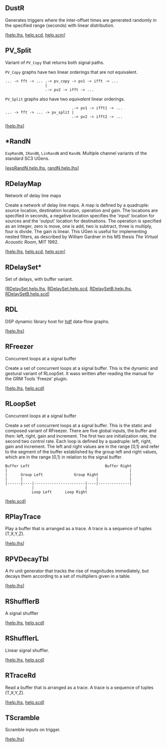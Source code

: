 ## DustR

Generates triggers where the inter-offset times are generated randomly
in the specified range (seconds) with linear distribution.

[[help.lhs](?t=sc3-rdu&e=help/dustR.help.lhs),
 [help.scd](?t=sc3-rdu&e=help/DustR.help.scd),
 [help.scm](?t=sc3-rdu&e=help/dust-r.help.scm)]

## PV_Split

Variant of `PV_Copy` that returns both signal paths.

`PV_Copy` graphs have two linear orderings that are not equivalent.

~~~~
... -> fft -> ... .-> pv_copy -> pv1 -> ifft -> ...
                  |
                  .-> pv2 -> ifft -> ...
~~~~

`PV_Split` graphs also have two _equivalent_ linear orderings.

~~~~
                              .-> pv1 -> ifft1 -> ...
... -> fft -> ... -> pv_split |
                              .-> pv2 -> ifft2 -> ...
~~~~

[[help.lhs](?t=sc3-rdu&e=help/pv_split.help.lhs)]

## *RandN

`ExpRandN`, `IRandN`, `LinRandN` and `RandN`.  Multiple channel
variants of the standard SC3 UGens.

[[expRandN.help.lhs](?t=sc3-rdu&e=help/expRandN.help.lhs),
 [randN.help.lhs](?t=sc3-rdu&e=help/randN.help.lhs)]

## RDelayMap

Network of delay line maps

Create a network of delay line maps.  A map is defined by a
quadruple: source location, destination location, operation and
gain.  The locations are specified in seconds, a negative location
specifies the 'input' location for sources and the 'output'
location for destinations.  The operation is specified as an
integer, zero is move, one is add, two is subtract, three is
multiply, four is divide.  The gain is linear.  This UGen is
useful for implementing nested filters, as described by William
Gardner in his MS thesis _The Virtual Acoustic Room_, MIT 1992.

[[help.lhs](?t=sc3-rdu&e=help/rDelayMap.help.lhs),
 [help.scd](?t=sc3-rdu&e=help/RDelayMap.help.scd),
 [help.scm](?t=sc3-rdu&e=help/r-delay-map.help.scm)]

## RDelaySet*

Set of delays, with buffer variant.

[[RDelaySet.help.lhs](?t=sc3-rdu&e=help/rDelaySet.help.lhs),
 [RDelaySet.help.scd](?t=sc3-rdu&e=help/RDelaySet.help.scd),
 [RDelaySetB.help.lhs](?t=sc3-rdu&e=help/rDelaySetB.help.lhs),
 [RDelaySetB.help.scd](?t=sc3-rdu&e=help/RDelaySetB.help.scd)]

## RDL

DSP dynamic library host for [hdf](?t=hdf) data-flow graphs.

[[help.lhs](?t=sc3-rdu&e=help/rdl.help.lhs)]

## RFreezer

Concurrent loops at a signal buffer

Create a set of concurrent loops at a signal buffer.  This is the
dynamic and gestural variant of RLoopSet.  It wass written after
reading the manual for the GRM Tools 'Freeze' plugin.

[[help.lhs](?t=sc3-rdu&e=help/rFreezer.help.lhs),
 [help.scd](?t=sc3-rdu&e=help/RFreezer.help.scd)]

## RLoopSet

Concurrent loops at a signal buffer

Create a set of concurrent loops at a signal buffer.  This is the
static and composed variant of RFreezer.  There are five global
inputs, the buffer and then: left, right, gain and increment.  The
first two are initialization rate, the second two control rate.
Each loop is defined by a quadruple: left, right, gain and
increment.  The left and right values are in the range [0,1) and
refer to the segment of the buffer established by the group left
and right values, which are in the range [0,1) in relation to the
signal buffer.

~~~~
Buffer Left                                  Buffer Right
|                                                       |
|      Group Left              Group Right              |
|      |                                 |              |
|------|----|-----------------------|----|--------------|
            |                       |
            Loop Left      Loop Right
~~~~

[[help.scd](?t=sc3-rdu&e=help/RLoopSet.help.scd)]

## RPlayTrace

Play a buffer that is arranged as a trace.  A trace is a sequence of
tuples (T,X,Y,Z).

[[help.lhs](?t=sc3-rdu&e=help/rPlayTrace.help.lhs)]

## RPVDecayTbl

A `PV` unit generator that tracks the rise of magnitudes immediately,
but decays them according to a set of multipliers given in a table.

[[help.lhs](?t=sc3-rdu&e=help/rpvDecayTbl.help.lhs)]

## RShufflerB

A signal shuffler

[[help.lhs](?t=sc3-rdu&e=help/rShufflerB.help.lhs),
 [help.scd](?t=sc3-rdu&e=help/RShufflerB.help.scd)]

## RShufflerL

Linear signal shuffler.

[[help.lhs](?t=sc3-rdu&e=help/rShufflerL.help.lhs),
 [help.scd](?t=sc3-rdu&e=help/RShufflerL.help.scd)]

## RTraceRd

Read a buffer that is arranged as a trace.  A trace is a sequence of
tuples (T,X,Y,Z).

[[help.lhs](?t=sc3-rdu&e=help/rTraceRd.help.lhs),
 [help.scd](?t=sc3-rdu&e=help/RTraceRd.help.scd)]

## TScramble

Scramble inputs on trigger.

[[help.lhs](?t=sc3-rdu&e=help/tScramble.help.lhs)]